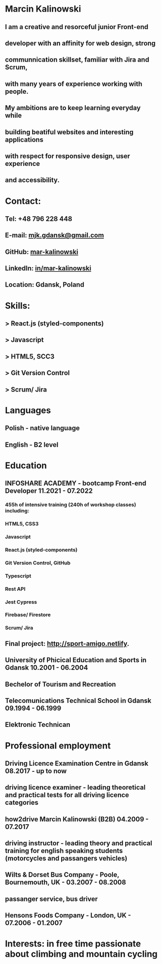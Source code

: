 # Marcin Kalinowski

## I am a creative and resorceful junior Front-end

## developer with an affinity for web design, strong

## communnication skillset, familiar with Jira and Scrum,

## with many years of experience working with people.

## My ambitions are to keep learning everyday while

## building beatiful websites and interesting applications

## with respect for responsive design, user experience

## and accessibility.

# Contact:

## Tel: +48 796 228 448

## E-mail: mjk.gdansk@gmail.com

## GitHub: [mar-kalinowski](https://github.com/mar-kalinowski)

## LinkedIn: [in/mar-kalinowski](https://linkedin.com/in/mar-kalinowski)

## Location: Gdansk, Poland

# Skills:

## > React.js (styled-components)

## > Javascript

## > HTML5, SCC3

## > Git Version Control

## > Scrum/ Jira

# Languages

## Polish - native language

## English - B2 level

# Education

## INFOSHARE ACADEMY - bootcamp Front-end Developer 11.2021 - 07.2022

### 455h of intensive training (240h of workshop classes) including:

### HTML5, CSS3

### Javascript

### React.js (styled-components)

### Git Version Control, GitHub

### Typescript

### Rest API

### Jest Cypress

### Firebase/ Firestore

### Scrum/ Jira

## Final project: http://sport-amigo.netlify.

## University of Phicical Education and Sports in Gdansk 10.2001 - 06.2004

## Bechelor of Tourism and Recreation

## Telecomunications Technical School in Gdansk 09.1994 - 06.1999

## Elektronic Technican

# Professional employment

## Driving Licence Examination Centre in Gdansk 08.2017 - up to now

## driving licence examiner - leading theoretical and practical tests for all driving licence categories

## how2drive Marcin Kalinowski (B2B) 04.2009 - 07.2017

## driving instructor - leading theory and practical training for english speaking students (motorcycles and passangers vehicles)

## Wilts & Dorset Bus Company - Poole, Bournemouth, UK - 03.2007 - 08.2008

## passanger service, bus driver

## Hensons Foods Company - London, UK - 07.2006 - 01.2007

# Interests: in free time passionate about climbing and mountain cycling
